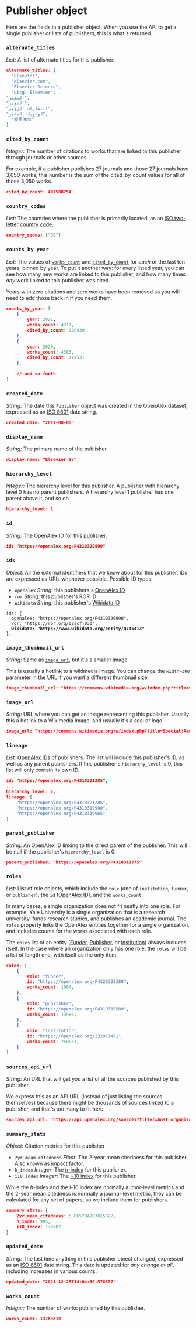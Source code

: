 # Publisher object

Here are the fields in a publisher object. When you use the API to get a single publisher or lists of publishers, this is what's returned.

### `alternate_titles`

*List:* A list of alternate titles for this publisher.

```json
alternate_titles: [
  "Elsevier",
  "elsevier.com",
  "Elsevier Science",
  "Uitg. Elsevier",
"السفیر",  
"السویر",  
"انتشارات الزویر",  
"لودویک السفیر",  
  "爱思唯尔"
]
```

### `cited_by_count`

*Integer:* The number of citations to works that are linked to this publisher through journals or other sources.

For example, if a publisher publishes 27 journals and those 27 journals have 3,050 works, this number is the sum of the cited\_by\_count values for all of those 3,050 works.

```json
cited_by_count: 407508754
```

### `country_codes`

*List:* The countries where the publisher is primarily located, as an [ISO two-letter country code](https://en.wikipedia.org/wiki/ISO_3166-1_alpha-2).

```json
country_codes: ["DE"]
```

### `counts_by_year`

*List:* The values of [`works_count`](publisher-object.md#works_count) and [`cited_by_count`](publisher-object.md#cited_by_count) for *each* of the last ten years, binned by year. To put it another way: for every listed year, you can see how many new works are linked to this publisher, and how many times *any* work linked to this publisher was cited.

Years with zero citations and zero works have been removed so you will need to add those back in if you need them.

```json
counts_by_year: [
    {
        year: 2021,
        works_count: 4211,
        cited_by_count: 120939
    },
    {
        year: 2020,
        works_count: 4363,
        cited_by_count: 119531
    },
    
    // and so forth
]
```

### `created_date`

*String:* The date this `Publisher` object was created in the OpenAlex dataset, expressed as an [ISO 8601](https://en.wikipedia.org/wiki/ISO_8601) date string.

```json
created_date: "2017-08-08"
```

### `display_name`

*String:* The primary name of the publisher.

```json
display_name: "Elsevier BV"
```

### `hierarchy_level`

*Integer:* The hierarchy level for this publisher. A publisher with hierarchy level 0 has no parent publishers. A hierarchy level 1 publisher has one parent above it, and so on.

```json
hierarchy_level: 1
```

### `id`

*String:* The OpenAlex ID for this publisher.

```json
id: "https://openalex.org/P4310320990"
```

### `ids`

*Object:* All the external identifiers that we know about for this publisher. IDs are expressed as URIs whenever possible. Possible ID types:

*   `openalex` *String:* this publishers's [OpenAlex ID](../../how-to-use-the-api/get-single-entities/#the-openalex-id)
*   `ror` *String:* this publisher's ROR ID
*   `wikidata` *String:* this publisher's [Wikidata ID](https://www.wikidata.org/wiki/Wikidata:Identifiers)

<pre class="language-json"><code class="lang-json">ids: {
  openalex: "https://openalex.org/P4310320990",
  ror: "https://ror.org/02scfj030",
<strong>  wikidata: "https://www.wikidata.org/entity/Q746413"
</strong>},
</code></pre>

### `image_thumbnail_url`

*String:* Same as [`image_url`](publisher-object.md#image_url-1), but it's a smaller image.

This is usually a hotlink to a wikimedia image. You can change the `width=300` parameter in the URL if you want a different thumbnail size.

```json
image_thumbnail_url: "https://commons.wikimedia.org/w/index.php?title=Special:Redirect/file/MIT%20Press%20logo.svg&width=300"
```

### `image_url`

*String:* URL where you can get an image representing this publisher. Usually this a hotlink to a Wikimedia image, and usually it's a seal or logo.

```json
image_url: "https://commons.wikimedia.org/w/index.php?title=Special:Redirect/file/MIT%20Press%20logo.svg"
```

### `lineage`

*List:* [OpenAlex IDs](../../how-to-use-the-api/get-single-entities/#the-openalex-id) of publishers. The list will include this publisher's ID, as well as any parent publishers. If this publisher's `hierarchy_level` is 0, this list will only contain its own ID.

```json
id: "https://openalex.org/P4310321285",
...
hierarchy_level: 2,
lineage: [
    "https://openalex.org/P4310321285",
    "https://openalex.org/P4310319900",
    "https://openalex.org/P4310319965"
]
```

### `parent_publisher`

*String:* An OpenAlex ID linking to the direct parent of the publisher. This will be null if the publisher's `hierarchy_level` is 0.

```json
parent_publisher: "https://openalex.org/P4310311775"
```

### `roles`

*List:* List of role objects, which include the `role` (one of `institution`, `funder`, or `publisher`), the `id` ([OpenAlex ID](../../how-to-use-the-api/get-single-entities/#the-openalex-id)), and the `works_count`.

In many cases, a single organization does not fit neatly into one role. For example, Yale University is a single organization that is a research university, funds research studies, and publishes an academic journal. The `roles` property links the OpenAlex entities together for a single organization, and includes counts for the works associated with each role.

The `roles` list of an entity ([Funder](../funders/), [Publisher](./), or [Institution](../institutions/)) always includes itself. In the case where an organization only has one role, the `roles` will be a list of length one, with itself as the only item.

```json
roles: [
    {
        role: "funder",
        id: "https://openalex.org/F4320308380",
        works_count: 1004,
    },
    {
        role: "publisher",
        id: "https://openalex.org/P4310315589",
        works_count: 13986,
    },
    {
        role: "institution",
        id: "https://openalex.org/I32971472",
        works_count: 250031,
    }
]
```

### `sources_api_url`

*String:* An URL that will get you a list of all the sources published by this publisher.

We express this as an API URL (instead of just listing the sources themselves) because there might be thousands of sources linked to a publisher, and that's too many to fit here.

```json
sources_api_url: "https://api.openalex.org/sources?filter=host_organization.id:P4310319965"
```

### `summary_stats`

*Object:* Citation metrics for this publisher

*   `2yr_mean_citedness` *Float*: The 2-year mean citedness for this publisher. Also known as [impact factor](https://en.wikipedia.org/wiki/Impact_factor).
*   `h_index` *Integer*: The [*h*-index](https://en.wikipedia.org/wiki/H-index) for this publisher.
*   `i10_index` *Integer*: The [i-10 index](https://en.wikipedia.org/wiki/Author-level_metrics#i-10-index) for this publisher.

While the *h*-index and the i-10 index are normally author-level metrics and the 2-year mean citedness is normally a journal-level metric, they can be calculated for any set of papers, so we include them for publishers.

```json
summary_stats: {
    2yr_mean_citedness: 5.065784263815827,
    h_index: 985,
    i10_index: 176682
}
```

### `updated_date`

*String:* The last time anything in this publisher object changed, expressed as an [ISO 8601](https://en.wikipedia.org/wiki/ISO_8601) date string. This date is updated for *any change at all*, including increases in various counts.

```json
updated_date: "2021-12-25T14:04:30.578837"
```

### `works_count`

*Integer:* The number of works published by this publisher.

```json
works_count: 13789818
```
